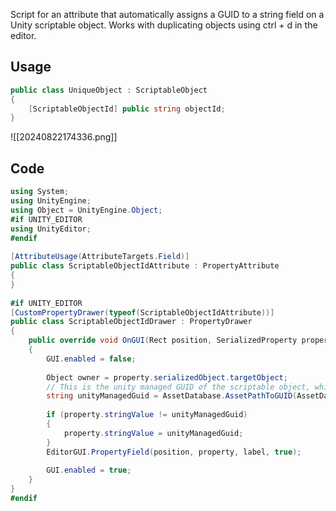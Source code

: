 
Script for an attribute that automatically assigns a GUID to a string field on a Unity scriptable object. Works with duplicating objects using ctrl + d in the editor.

## Usage

```c#
public class UniqueObject : ScriptableObject  
{
	[ScriptableObjectId] public string objectId;
}
```

![[20240822174336.png]]
## Code

```c#
using System;  
using UnityEngine;  
using Object = UnityEngine.Object;  
#if UNITY_EDITOR  
using UnityEditor;  
#endif  
  
[AttributeUsage(AttributeTargets.Field)]  
public class ScriptableObjectIdAttribute : PropertyAttribute  
{  
}  
  
#if UNITY_EDITOR  
[CustomPropertyDrawer(typeof(ScriptableObjectIdAttribute))]  
public class ScriptableObjectIdDrawer : PropertyDrawer  
{  
    public override void OnGUI(Rect position, SerializedProperty property, GUIContent label)  
    {        
	    GUI.enabled = false;  
  
        Object owner = property.serializedObject.targetObject;  
        // This is the unity managed GUID of the scriptable object, which is always unique  
        string unityManagedGuid = AssetDatabase.AssetPathToGUID(AssetDatabase.GetAssetPath(owner));  
  
        if (property.stringValue != unityManagedGuid)  
        {            
	        property.stringValue = unityManagedGuid;  
        }  
        EditorGUI.PropertyField(position, property, label, true);  
  
        GUI.enabled = true;  
    }
}  
#endif
```